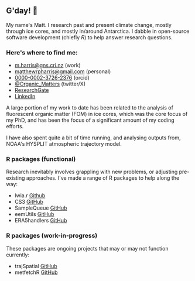 
## G'day! :wave:
My name's Matt. I research past and present climate change, mostly through ice cores, and mostly in/around Antarctica. I dabble in open-source software development (chiefly *R*) to help answer research questions.

### Here's where to find me: 
  - [m.harris@gns.cri.nz](mailto:m.harris@gns.cri.nz) (work)
  - [matthewrpharris@gmail.com](mailto:matthewrpharris@gmail.com) (personal)
  - [0000-0002-3726-2376](https://orcid.org/0000-0002-3726-2376) (orcid)
  - [@Organic_Matters](https://twitter.com/Organic_Matters) (twitter/X)
  - [ResearchGate](https://www.researchgate.net/profile/Matthew-Harris-27) 
  - [LinkedIn](https://www.linkedin.com/in/matthewrpharris/)

A large portion of my work to date has been related to the analysis of fluorescent organic matter (FOM) in ice cores, which was the core focus of my PhD, and has been the focus of a significant amount of my coding efforts. 

I have also spent quite a bit of time running, and analysing outputs from, NOAA's HYSPLIT atmospheric trajectory model.

### R packages (functional)
Research inevitably involves grappling with new problems, or adjusting pre-existing approaches. I've made a range of R packages to help along the way:
  - lwia.r [Github](https://github.com/MRPHarris/lwia.r)
  - CS3 [GitHub](https://github.com/MRPHarris/CS3)
  - SampleQueue [GitHub](https://github.com/MRPHarris/SampleQueue)
  - eemUtils [GitHub](https://github.com/MRPHarris/eemutils)
  - ERA5handlers [GitHub](https://github.com/MRPHarris/ERA5handlers)

### R packages (work-in-progress)
These packages are ongoing projects that may or may not function currently:
  - trajSpatial [GitHub](https://github.com/MRPHarris/trajSpatial)
  - metfetchR [GitHub](https://github.com/MRPHarris/metfetchR)
